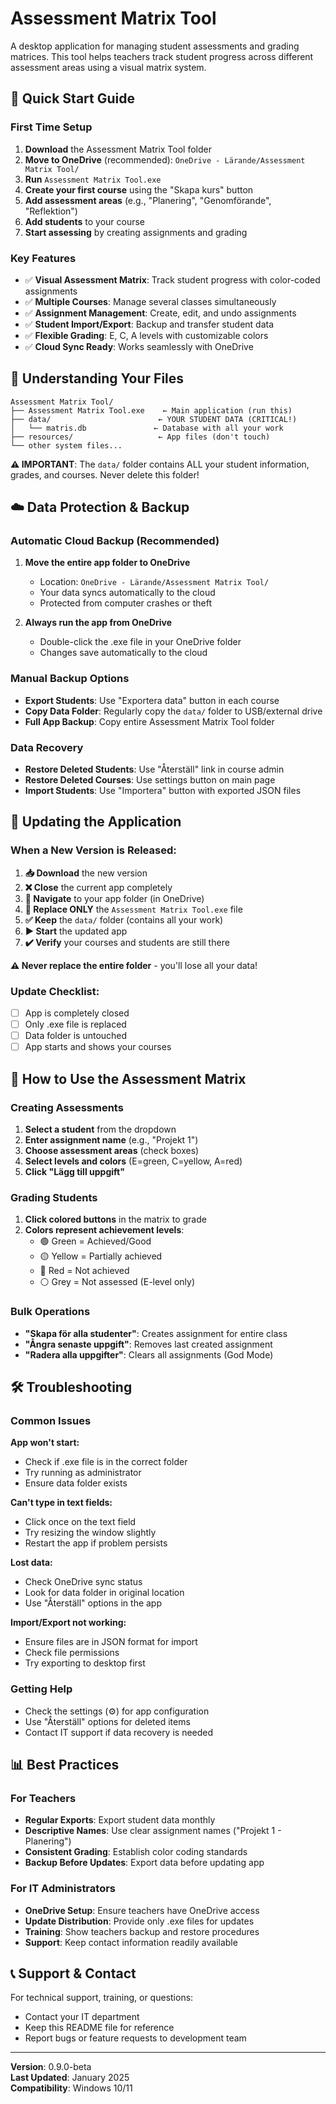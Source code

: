 # Assessment Matrix Tool

A desktop application for managing student assessments and grading matrices. This tool helps teachers track student progress across different assessment areas using a visual matrix system.

## 🚀 Quick Start Guide

### First Time Setup
1. **Download** the Assessment Matrix Tool folder
2. **Move to OneDrive** (recommended): `OneDrive - Lärande/Assessment Matrix Tool/`
3. **Run** `Assessment Matrix Tool.exe`
4. **Create your first course** using the "Skapa kurs" button
5. **Add assessment areas** (e.g., "Planering", "Genomförande", "Reflektion")
6. **Add students** to your course
7. **Start assessing** by creating assignments and grading

### Key Features
- ✅ **Visual Assessment Matrix**: Track student progress with color-coded assignments
- ✅ **Multiple Courses**: Manage several classes simultaneously
- ✅ **Assignment Management**: Create, edit, and undo assignments
- ✅ **Student Import/Export**: Backup and transfer student data
- ✅ **Flexible Grading**: E, C, A levels with customizable colors
- ✅ **Cloud Sync Ready**: Works seamlessly with OneDrive

## 📁 Understanding Your Files

```
Assessment Matrix Tool/
├── Assessment Matrix Tool.exe    ← Main application (run this)
├── data/                        ← YOUR STUDENT DATA (CRITICAL!)
│   └── matris.db               ← Database with all your work
├── resources/                   ← App files (don't touch)
└── other system files...
```

**⚠️ IMPORTANT**: The `data/` folder contains ALL your student information, grades, and courses. Never delete this folder!

## ☁️ Data Protection & Backup

### Automatic Cloud Backup (Recommended)
1. **Move the entire app folder to OneDrive**
   - Location: `OneDrive - Lärande/Assessment Matrix Tool/`
   - Your data syncs automatically to the cloud
   - Protected from computer crashes or theft

2. **Always run the app from OneDrive**
   - Double-click the .exe file in your OneDrive folder
   - Changes save automatically to the cloud

### Manual Backup Options
- **Export Students**: Use "Exportera data" button in each course
- **Copy Data Folder**: Regularly copy the `data/` folder to USB/external drive
- **Full App Backup**: Copy entire Assessment Matrix Tool folder

### Data Recovery
- **Restore Deleted Students**: Use "Återställ" link in course admin
- **Restore Deleted Courses**: Use settings button on main page
- **Import Students**: Use "Importera" button with exported JSON files

## 🔄 Updating the Application

### When a New Version is Released:

1. **📥 Download** the new version
2. **❌ Close** the current app completely
3. **📂 Navigate** to your app folder (in OneDrive)
4. **🔄 Replace ONLY** the `Assessment Matrix Tool.exe` file
5. **✅ Keep** the `data/` folder (contains all your work)
6. **▶️ Start** the updated app
7. **✔️ Verify** your courses and students are still there

**⚠️ Never replace the entire folder** - you'll lose all your data!

### Update Checklist:
- [ ] App is completely closed
- [ ] Only .exe file is replaced
- [ ] Data folder is untouched
- [ ] App starts and shows your courses

## 🎯 How to Use the Assessment Matrix

### Creating Assessments
1. **Select a student** from the dropdown
2. **Enter assignment name** (e.g., "Projekt 1")
3. **Choose assessment areas** (check boxes)
4. **Select levels and colors** (E=green, C=yellow, A=red)
5. **Click "Lägg till uppgift"**

### Grading Students
1. **Click colored buttons** in the matrix to grade
2. **Colors represent achievement levels**:
   - 🟢 Green = Achieved/Good
   - 🟡 Yellow = Partially achieved
   - 🔴 Red = Not achieved
   - ⚪ Grey = Not assessed (E-level only)

### Bulk Operations
- **"Skapa för alla studenter"**: Creates assignment for entire class
- **"Ångra senaste uppgift"**: Removes last created assignment
- **"Radera alla uppgifter"**: Clears all assignments (God Mode)

## 🛠️ Troubleshooting

### Common Issues

**App won't start:**
- Check if .exe file is in the correct folder
- Try running as administrator
- Ensure data folder exists

**Can't type in text fields:**
- Click once on the text field
- Try resizing the window slightly
- Restart the app if problem persists

**Lost data:**
- Check OneDrive sync status
- Look for data folder in original location
- Use "Återställ" options in the app

**Import/Export not working:**
- Ensure files are in JSON format for import
- Check file permissions
- Try exporting to desktop first

### Getting Help
- Check the settings (⚙️) for app configuration
- Use "Återställ" options for deleted items
- Contact IT support if data recovery is needed

## 📊 Best Practices

### For Teachers
- **Regular Exports**: Export student data monthly
- **Descriptive Names**: Use clear assignment names ("Projekt 1 - Planering")
- **Consistent Grading**: Establish color coding standards
- **Backup Before Updates**: Export data before updating app

### For IT Administrators
- **OneDrive Setup**: Ensure teachers have OneDrive access
- **Update Distribution**: Provide only .exe files for updates
- **Training**: Show teachers backup and restore procedures
- **Support**: Keep contact information readily available

## 📞 Support & Contact

For technical support, training, or questions:
- Contact your IT department
- Keep this README file for reference
- Report bugs or feature requests to development team

---

**Version**: 0.9.0-beta  
**Last Updated**: January 2025  
**Compatibility**: Windows 10/11